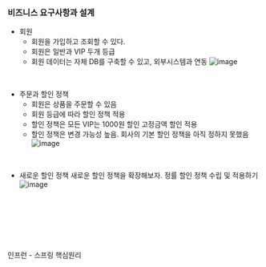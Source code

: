 ### 비즈니스 요구사항과 설계

* 회원
  - 회원을 가입하고 조회할 수 있다.
  - 회원은 일반과 VIP 두개 등급
  - 회원 데이터는 자체 DB를 구축할 수 있고, 외부시스템과 연동
![image](https://github.com/SG1515/pj1_spring/assets/96984293/a626571b-05ae-48e9-9d52-da4e23b7afc8)
</br>


* 주문과 할인 정책
   - 회원은 상품을 주문할 수 있음
   - 회원 등급에 따라 할인 정책 적용
   - 할인 정책은 모든 VIP는 1000원 할인 고정금액 할인 적용
   - 할인 정책은 변경 가능성 높음. 회사의 기본 할인 정책을 아직 정하지 못했음
![image](https://github.com/SG1515/pj1_spring/assets/96984293/9d76b13e-bc81-4297-a324-2fb41c6ac589)
</br>

* 새로운 할인 정책
새로운 할인 정책을 확장해보자. 정률 할인 정책 수립 및 적용하기
![image](https://github.com/SG1515/pj1_spring/assets/96984293/095347a4-4dfe-4fdd-ba8b-5d9e7cb67548)




</br></br></br>
---
인프런 - 스프링 핵심원리
